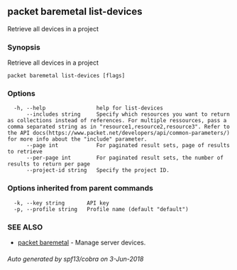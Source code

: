 ## packet baremetal list-devices

Retrieve all devices in a project

### Synopsis

Retrieve all devices in a project

```
packet baremetal list-devices [flags]
```

### Options

```
  -h, --help                help for list-devices
      --includes string     Specify which resources you want to return as collections instead of references. For multiple ressources, pass a comma separated string as in "resource1,resource2,resource3". Refer to the API docs(https://www.packet.net/developers/api/common-parameters/) for more info about the "include" parameter.
      --page int            For paginated result sets, page of results to retrieve
      --per-page int        For paginated result sets, the number of results to return per page
      --project-id string   Specify the project ID.
```

### Options inherited from parent commands

```
  -k, --key string       API key
  -p, --profile string   Profile name (default "default")
```

### SEE ALSO

* [packet baremetal](packet_baremetal.md)	 - Manage server devices.

###### Auto generated by spf13/cobra on 3-Jun-2018
